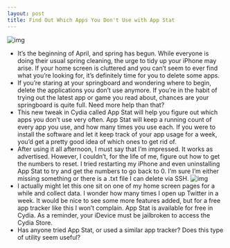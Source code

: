 ```yaml
---
layout: post
title: Find Out Which Apps You Don't Use with App Stat
---
```

![img](http://media.idownloadblog.com/wp-content/uploads/2011/04/app-stat-cydia.png)
* It’s the beginning of April, and spring has begun. While everyone is doing their usual spring cleaning, the urge to tidy up your iPhone may arise. If your home screen is cluttered and you can’t seem to ever find what you’re looking for, it’s definitely time for you to delete some apps.
* If you’re staring at your springboard and wondering where to begin, delete the applications you don’t use anymore. If you’re in the habit of trying out the latest app or game you read about, chances are your springboard is quite full. Need more help than that?
* This new tweak in Cydia called App Stat will help you figure out which apps you don’t use very often. App Stat will keep a running count of every app you use, and how many times you use each. If you were to install the software and let it keep track of your app usage for a week, you’d get a pretty good idea of which ones to get rid of.
* After using it all afternoon, I must say that I’m impressed. It works as advertised. However, I couldn’t, for the life of me, figure out how to get the numbers to reset. I tried restarting my iPhone and even uninstalling App Stat to try and get the numbers to go back to 0. I’m sure I’m either missing something or there is a .txt file I can delete via SSH.
![img](http://media.idownloadblog.com/wp-content/uploads/2011/04/app-stat.png)
* I actually might let this one sit on one of my home screen pages for a while and collect data. I wonder how many times I open up Twitter in a week. It would be nice to see some more features added, but for a free app tracker like this I won’t complain. App Stat is available for free in Cydia. As a reminder, your iDevice must be jailbroken to access the Cydia Store.
* Has anyone tried App Stat, or used a similar app tracker? Does this type of utility seem useful?

